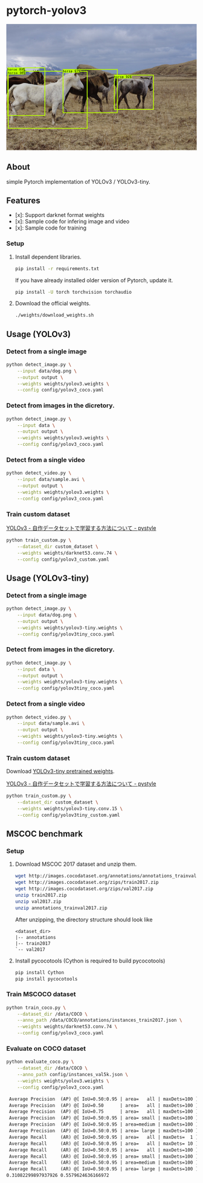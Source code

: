 # pytorch-yolov3

![](output/herd_of_horses.png)

## About

simple Pytorch implementation of YOLOv3 / YOLOv3-tiny.

## Features

- [x]: Support darknet format weights
- [x]: Sample code for infering image and video
- [x]: Sample code for training

### Setup

1. Install dependent libraries.

    ```bash
    pip install -r requirements.txt
    ```

    If you have already installed older version of Pytorch, update it.

    ```bash
    pip install -U torch torchvision torchaudio
    ```

2. Download the official weights.

    ```bash
    ./weights/download_weights.sh
    ```

## Usage (YOLOv3)

### Detect from a single image

```bash
python detect_image.py \
    --input data/dog.png \
    --output output \
    --weights weights/yolov3.weights \
    --config config/yolov3_coco.yaml
```

### Detect from images in the dicretory.

```bash
python detect_image.py \
    --input data \
    --output output \
    --weights weights/yolov3.weights \
    --config config/yolov3_coco.yaml
```

### Detect from a single video

```bash
python detect_video.py \
    --input data/sample.avi \
    --output output \
    --weights weights/yolov3.weights \
    --config config/yolov3_coco.yaml
```

### Train custom dataset

[YOLOv3 - 自作データセットで学習する方法について - pystyle](https://pystyle.info/pytorch-yolov3-how-to-train-custom-dataset/)

```bash
python train_custom.py \
    --dataset_dir custom_dataset \
    --weights weights/darknet53.conv.74 \
    --config config/yolov3_custom.yaml
```

## Usage (YOLOv3-tiny)

### Detect from a single image

```bash
python detect_image.py \
    --input data/dog.png \
    --output output \
    --weights weights/yolov3-tiny.weights \
    --config config/yolov3tiny_coco.yaml
```

### Detect from images in the dicretory.

```bash
python detect_image.py \
    --input data \
    --output output \
    --weights weights/yolov3-tiny.weights \
    --config config/yolov3tiny_coco.yaml
```

### Detect from a single video

```bash
python detect_video.py \
    --input data/sample.avi \
    --output output \
    --weights weights/yolov3-tiny.weights \
    --config config/yolov3tiny_coco.yaml
```

### Train custom dataset

Download [YOLOv3-tiny pretrained weights](https://drive.google.com/file/d/1sEjehR9psSD9lWHvXABaN6jbAAkbwbBX/view?usp=sharing).

[YOLOv3 - 自作データセットで学習する方法について - pystyle](https://pystyle.info/pytorch-yolov3-how-to-train-custom-dataset/)

```bash
python train_custom.py \
    --dataset_dir custom_dataset \
    --weights weights/yolov3-tiny.conv.15 \
    --config config/yolov3tiny_custom.yaml
```

## MSCOC benchmark

### Setup

1. Download MSCOC 2017 dataset and unzip them.

    ```bash
    wget http://images.cocodataset.org/annotations/annotations_trainval2017.zip
    wget http://images.cocodataset.org/zips/train2017.zip
    wget http://images.cocodataset.org/zips/val2017.zip
    unzip train2017.zip
    unzip val2017.zip
    unzip annotations_trainval2017.zip
    ```

    After unzipping, the directory structure should look like

    ```
    <dataset_dir>
    |-- annotations
    |-- train2017
    `-- val2017
    ```

2. Install pycocotools (Cython is required to build pycocotools)

    ```bash
    pip install Cython
    pip install pycocotools
    ```

### Train MSCOCO dataset

```bash
python train_coco.py \
    --dataset_dir /data/COCO \
    --anno_path /data/COCO/annotations/instances_train2017.json \
    --weights weights/darknet53.conv.74 \
    --config config/yolov3_coco.yaml
```

### Evaluate on COCO dataset

```bash
python evaluate_coco.py \
    --dataset_dir /data/COCO \
    --anno_path config/instances_val5k.json \
    --weights weights/yolov3.weights \
    --config config/yolov3_coco.yaml
```

```txt
 Average Precision  (AP) @[ IoU=0.50:0.95 | area=   all | maxDets=100 ] = 0.311
 Average Precision  (AP) @[ IoU=0.50      | area=   all | maxDets=100 ] = 0.558
 Average Precision  (AP) @[ IoU=0.75      | area=   all | maxDets=100 ] = 0.313
 Average Precision  (AP) @[ IoU=0.50:0.95 | area= small | maxDets=100 ] = 0.141
 Average Precision  (AP) @[ IoU=0.50:0.95 | area=medium | maxDets=100 ] = 0.339
 Average Precision  (AP) @[ IoU=0.50:0.95 | area= large | maxDets=100 ] = 0.457
 Average Recall     (AR) @[ IoU=0.50:0.95 | area=   all | maxDets=  1 ] = 0.275
 Average Recall     (AR) @[ IoU=0.50:0.95 | area=   all | maxDets= 10 ] = 0.416
 Average Recall     (AR) @[ IoU=0.50:0.95 | area=   all | maxDets=100 ] = 0.437
 Average Recall     (AR) @[ IoU=0.50:0.95 | area= small | maxDets=100 ] = 0.238
 Average Recall     (AR) @[ IoU=0.50:0.95 | area=medium | maxDets=100 ] = 0.477
 Average Recall     (AR) @[ IoU=0.50:0.95 | area= large | maxDets=100 ] = 0.603
0.31082299897937926 0.5579624636166972
```
